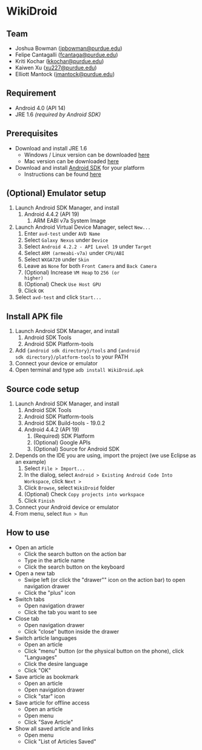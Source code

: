 # WikiDroid

## Team

* Joshua Bowman (jpbowman@purdue.edu)
* Felipe Cantagalli (fcantaga@purdue.edu)
* Kriti Kochar (kkochar@purdue.edu)
* Kaiwen Xu (xu227@purdue.edu)
* Elliott Mantock (jmantock@purdue.edu)

## Requirement

* Android 4.0 (API 14)
* JRE 1.6 _(required by Android SDK)_

## Prerequisites

* Download and install JRE 1.6
	* Windows / Linux version can be downloaded [here](http://www.oracle.com/technetwork/java/javase/downloads/java-archive-downloads-javase6-419409.html#jre-6u45-oth-JPR)
	* Mac version can be downloaded [here](http://support.apple.com/kb/DL1572)
* Download and install [Android SDK](https://developer.android.com/sdk/index.html) for your platform
	* Instructions can be found [here](https://developer.android.com/sdk/installing/index.html)

## (Optional) Emulator setup

1. Launch Android SDK Manager, and install
	1. Android 4.4.2 (API 19)
		1. ARM EABI v7a System Image
2. Launch Android Virtual Device Manager, select <code>New...</code>
	1. Enter <code>avd-test</code> under <code>AVD Name</code>
	2. Select <code>Galaxy Nexus</code> under <code>Device</code>
	3. Select <code>Android 4.2.2 - API Level 19</code> under <code>Target</code>
	4. Select <code>ARM (armeabi-v7a)</code> under <code>CPU/ABI</code>
	5. Select <code>WXGA720</code> under <code>Skin</code>
	6. Leave as <code>None</code> for both <code>Front Camera</code> and <code>Back Camera</code>
	7. (Optional) Increase <code>VM Heap</code> to <code>256 (or higher)</code>
	8. (Optional) Check <code>Use Host GPU</code>
	9. Click <code>OK</code>
3. Select <code>avd-test</code> and click <code>Start...</code>

## Install APK file

1. Launch Android SDK Manager, and install
	1. Android SDK Tools
	2. Android SDK Platform-tools
2. Add <code>{android sdk directory}/tools</code> and <code>{android sdk directory}/platform-tools</code> to your PATH
3. Connect your device or emulator
4. Open terminal and type <code>adb install WikiDroid.apk</code>


## Source code setup

1. Launch Android SDK Manager, and install
	1. Android SDK Tools
	2. Android SDK Platform-tools
	3. Android SDK Build-tools - 19.0.2
	4. Android 4.4.2 (API 19)
		1. (Required) SDK Platform
		3. (Optional) Google APIs
		4. (Optional) Source for Android SDK
2. Depends on the IDE you are using, import the project (we use Eclipse as an example)
	1. Select <code>File > Import...</code>
	2. In the dialog, select <code>Android > Existing Android Code Into Workspace</code>, click <code>Next ></code>
	3. Click <code>Browse</code>, select <code>WikiDroid</code> folder
	4. (Optional) Check <code>Copy projects into workspace</code>
	5. Click <code>Finish</code>
3. Connect your Android device or emulator
4. From menu, select <code>Run > Run</code>

## How to use

* Open an article
	* Click the search button on the action bar
	* Type in the article name
	* Click the search button on the keyboard
* Open a new tab
	* Swipe left (or click the "drawer"" icon on the action bar) to open navigation drawer
	* Click the "plus" icon
* Switch tabs
	* Open navigation drawer
	* Click the tab you want to see
* Close tab
	* Open navigation drawer
	* Click "close" button inside the drawer
* Switch article languages
	* Open an article
	* Click "menu" button (or the physical button on the phone), click "Languages"
	* Click the desire language
	* Click "OK"
* Save article as bookmark
	* Open an article
	* Open navigation drawer
	* Click "star" icon
* Save article for offline access
	* Open an article
	* Open menu
	* Click "Save Article"
* Show all saved article and links
	* Open menu
	* Click "List of Articles Saved"